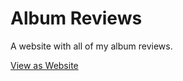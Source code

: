 # Album Reviews

A website with all of my album reviews.

[View as Website](https://albumreviews.valbuilds.xyz/)